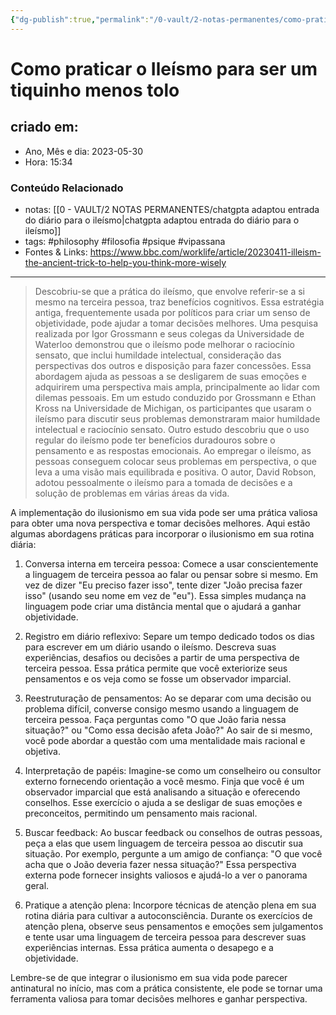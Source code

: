 ```yaml
---
{"dg-publish":true,"permalink":"/0-vault/2-notas-permanentes/como-praticar-o-ileismo-para-ser-um-tiquinho-menos-tolo/","tags":["permanente","philosophy","filosofia","psique","vipassana"],"dgHomeLink":true,"dgShowLocalGraph":true,"dgShowFileTree":true,"dgEnableSearch":true,"noteIcon":""}
---
```


# Como praticar o Ileísmo para ser um tiquinho menos tolo

## criado em: 
-  Ano, Mês e dia: 2023-05-30
- Hora: 15:34

### Conteúdo Relacionado
- notas: [[0 - VAULT/2 NOTAS PERMANENTES/chatgpta adaptou entrada do diário para o ileísmo\|chatgpta adaptou entrada do diário para o ileísmo]]
- tags: #philosophy #filosofia #psique #vipassana 
- Fontes & Links: https://www.bbc.com/worklife/article/20230411-illeism-the-ancient-trick-to-help-you-think-more-wisely
---
> Descobriu-se que a prática do ileísmo, que envolve referir-se a si mesmo na terceira pessoa, traz benefícios cognitivos. Essa estratégia antiga, frequentemente usada por políticos para criar um senso de objetividade, pode ajudar a tomar decisões melhores. Uma pesquisa realizada por Igor Grossmann e seus colegas da Universidade de Waterloo demonstrou que o ileísmo pode melhorar o raciocínio sensato, que inclui humildade intelectual, consideração das perspectivas dos outros e disposição para fazer concessões. Essa abordagem ajuda as pessoas a se desligarem de suas emoções e adquirirem uma perspectiva mais ampla, principalmente ao lidar com dilemas pessoais. Em um estudo conduzido por Grossmann e Ethan Kross na Universidade de Michigan, os participantes que usaram o ileísmo para discutir seus problemas demonstraram maior humildade intelectual e raciocínio sensato. Outro estudo descobriu que o uso regular do ileísmo pode ter benefícios duradouros sobre o pensamento e as respostas emocionais. Ao empregar o ileísmo, as pessoas conseguem colocar seus problemas em perspectiva, o que leva a uma visão mais equilibrada e positiva. O autor, David Robson, adotou pessoalmente o ileísmo para a tomada de decisões e a solução de problemas em várias áreas da vida.


A implementação do ilusionismo em sua vida pode ser uma prática valiosa para obter uma nova perspectiva e tomar decisões melhores. Aqui estão algumas abordagens práticas para incorporar o ilusionismo em sua rotina diária:

1. Conversa interna em terceira pessoa: Comece a usar conscientemente a linguagem de terceira pessoa ao falar ou pensar sobre si mesmo. Em vez de dizer "Eu preciso fazer isso", tente dizer "João precisa fazer isso" (usando seu nome em vez de "eu"). Essa simples mudança na linguagem pode criar uma distância mental que o ajudará a ganhar objetividade.

2. Registro em diário reflexivo: Separe um tempo dedicado todos os dias para escrever em um diário usando o ileísmo. Descreva suas experiências, desafios ou decisões a partir de uma perspectiva de terceira pessoa. Essa prática permite que você exteriorize seus pensamentos e os veja como se fosse um observador imparcial.

3. Reestruturação de pensamentos: Ao se deparar com uma decisão ou problema difícil, converse consigo mesmo usando a linguagem de terceira pessoa. Faça perguntas como "O que João faria nessa situação?" ou "Como essa decisão afeta João?" Ao sair de si mesmo, você pode abordar a questão com uma mentalidade mais racional e objetiva.

4. Interpretação de papéis: Imagine-se como um conselheiro ou consultor externo fornecendo orientação a você mesmo. Finja que você é um observador imparcial que está analisando a situação e oferecendo conselhos. Esse exercício o ajuda a se desligar de suas emoções e preconceitos, permitindo um pensamento mais racional.

5. Buscar feedback: Ao buscar feedback ou conselhos de outras pessoas, peça a elas que usem linguagem de terceira pessoa ao discutir sua situação. Por exemplo, pergunte a um amigo de confiança: "O que você acha que o João deveria fazer nessa situação?" Essa perspectiva externa pode fornecer insights valiosos e ajudá-lo a ver o panorama geral.

6. Pratique a atenção plena: Incorpore técnicas de atenção plena em sua rotina diária para cultivar a autoconsciência. Durante os exercícios de atenção plena, observe seus pensamentos e emoções sem julgamentos e tente usar uma linguagem de terceira pessoa para descrever suas experiências internas. Essa prática aumenta o desapego e a objetividade.

Lembre-se de que integrar o ilusionismo em sua vida pode parecer antinatural no início, mas com a prática consistente, ele pode se tornar uma ferramenta valiosa para tomar decisões melhores e ganhar perspectiva.